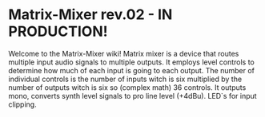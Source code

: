 # Matrix-Mixer rev.02 - IN PRODUCTION!

Welcome to the Matrix-Mixer wiki! Matrix mixer is a device that routes multiple input audio signals to multiple outputs.
It employs level controls to determine how much of each input is going to each output. The number of individual controls 
is the number of inputs witch is six multiplied by the number of outputs witch is six so (complex math) 36 controls.
It outputs mono, converts synth level signals to pro line level (+4dBu). LED`s for input clipping.


